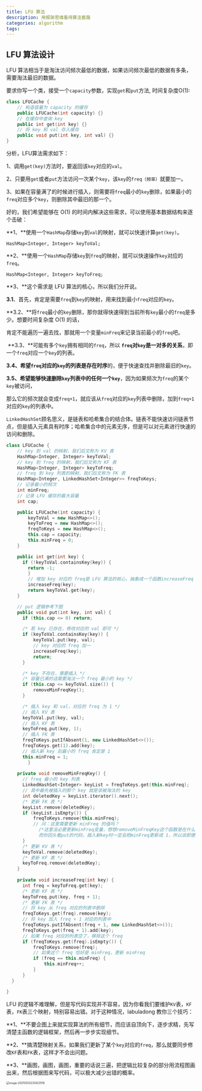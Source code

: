 ```yaml
---
title: LFU 算法
description: 用框架思维看待算法套路
categories: algorithm
tags:
---
```


## LFU 算法设计

LFU 算法相当于是淘汰访问频次最低的数据，如果访问频次最低的数据有多条，需要淘汰最旧的数据。

要求你写一个类，接受一个`capacity`参数，实现`get`和`put`方法, 时间复杂度O(1):

```c++
class LFUCache {
    // 构造容量为 capacity 的缓存
    public LFUCache(int capacity) {}
    // 在缓存中查询 key
    public int get(int key) {}
    // 将 key 和 val 存入缓存
    public void put(int key, int val) {}
}
```

分析，LFU算法需求如下：

1、调用`get(key)`方法时，要返回该`key`对应的`val`。

2、只要用`get`或者`put`方法访问一次某个`key`，该`key`的`freq（频率）`就要加一。

3、如果在容量满了的时候进行插入，则需要将`freq`最小的`key`删除，如果最小的`freq`对应多个`key`，则删除其中最旧的那一个。

好的，我们希望能够在 O(1) 的时间内解决这些需求，可以使用基本数据结构来逐个击破：

**1、**使用一个`HashMap`存储`key`到`val`的映射，就可以快速计算`get(key)`。

```
HashMap<Integer, Integer> keyToVal;
```

**2、**使用一个`HashMap`存储`key`到`freq`的映射，就可以快速操作`key`对应的`freq`。

```
HashMap<Integer, Integer> keyToFreq;
```

**3、**这个需求是 LFU 算法的核心，所以我们分开说。

​	**3.1**、首先，肯定是需要`freq`到`key`的映射，用来找到最小`freq`对应的`key`。

​	**3.2、**将`freq`最小的`key`删除，那你就得快速得到当前所有`key`最小的`freq`是多少。想要时间复杂度 O(1) 的话，

​			肯定不能遍历一遍去找，那就用一个变量`minFreq`来记录当前最小的`freq`吧。

​	**3.3、**可能有多个`key`拥有相同的`freq`，所以 **`freq`对`key`是一对多的关系**，即一个`freq`对应一个`key`的列表。

​	**3.4、**希望`freq`对应的`key`的列表是**存在时序**的，便于快速查找并删除最旧的`key`。

​	**3.5、**希望**能够快速删除`key`列表中的任何一个`key`**，因为如果频次为`freq`的某个`key`被访问，

​			 那么它的频次就会变成`freq+1`，就应该从`freq`对应的`key`列表中删除，加到`freq+1`对应的`key`的列表中。

`LinkedHashSet`顾名思义，是链表和哈希集合的结合体。链表不能快速访问链表节点，但是插入元素具有时序；哈希集合中的元素无序，但是可以对元素进行快速的访问和删除。

```cpp
class LFUCache {
    // key 到 val 的映射，我们后文称为 KV 表
    HashMap<Integer, Integer> keyToVal;
    // key 到 freq 的映射，我们后文称为 KF 表
    HashMap<Integer, Integer> keyToFreq;
    // freq 到 key 列表的映射，我们后文称为 FK 表
    HashMap<Integer, LinkedHashSet<Integer>> freqToKeys;
    // 记录最小的频次
    int minFreq;
    // 记录 LFU 缓存的最大容量
    int cap;

    public LFUCache(int capacity) {
        keyToVal = new HashMap<>();
        keyToFreq = new HashMap<>();
        freqToKeys = new HashMap<>();
        this.cap = capacity;
        this.minFreq = 0;
    }

    public int get(int key) {
      if (!keyToVal.containsKey(key)) {
        return -1;
    	}
    	// 增加 key 对应的 freq是 LFU 算法的核心，抽象成一个函数increaseFreq
    	increaseFreq(key);
    	return keyToVal.get(key);
    }

  	// put 逻辑参考下图
    public void put(int key, int val) {
      if (this.cap <= 0) return;

      /* 若 key 已存在，修改对应的 val 即可 */
      if (keyToVal.containsKey(key)) {
          keyToVal.put(key, val);
          // key 对应的 freq 加一
          increaseFreq(key);
          return;
      }

      /* key 不存在，需要插入 */
      /* 容量已满的话需要淘汰一个 freq 最小的 key */
      if (this.cap <= keyToVal.size()) {
          removeMinFreqKey();
      }

      /* 插入 key 和 val，对应的 freq 为 1 */
      // 插入 KV 表
      keyToVal.put(key, val);
      // 插入 KF 表
      keyToFreq.put(key, 1);
      // 插入 FK 表
      freqToKeys.putIfAbsent(1, new LinkedHashSet<>());
      freqToKeys.get(1).add(key);
      // 插入新 key 后最小的 freq 肯定是 1
      this.minFreq = 1;
		}
  
    private void removeMinFreqKey() {
      // freq 最小的 key 列表
      LinkedHashSet<Integer> keyList = freqToKeys.get(this.minFreq);
      // 其中最先被插入的那个 key 就是该被淘汰的 key
      int deletedKey = keyList.iterator().next();
      /* 更新 FK 表 */
      keyList.remove(deletedKey);
      if (keyList.isEmpty()) {
          freqToKeys.remove(this.minFreq);
          // 问：这里需要更新 minFreq 的值吗？
         	/*这里没必要更新minFreq变量，想想removeMinFreqKey这个函数是在什么时候调用？在put方法中插入新key时可能调用。
         	而你回头看put的代码，插入新key时一定会把minFreq更新成 1，所以说即便这里minFreq变了，我们也不需要管它。*/
      }
      /* 更新 KV 表 */
      keyToVal.remove(deletedKey);
      /* 更新 KF 表 */
      keyToFreq.remove(deletedKey);
  	}
  
    private void increaseFreq(int key) {
      int freq = keyToFreq.get(key);
      /* 更新 KF 表 */
      keyToFreq.put(key, freq + 1);
      /* 更新 FK 表 */
      // 将 key 从 freq 对应的列表中删除
      freqToKeys.get(freq).remove(key);
      // 将 key 加入 freq + 1 对应的列表中
      freqToKeys.putIfAbsent(freq + 1, new LinkedHashSet<>());
      freqToKeys.get(freq + 1).add(key);
      // 如果 freq 对应的列表空了，移除这个 freq
      if (freqToKeys.get(freq).isEmpty()) {
          freqToKeys.remove(freq);
          // 如果这个 freq 恰好是 minFreq，更新 minFreq
          if (freq == this.minFreq) {
              this.minFreq++;
          }
      }
  }

}
```

LFU 的逻辑不难理解，但是写代码实现并不容易，因为你看我们要维护`KV`表，`KF`表，`FK`表三个映射，特别容易出错。对于这种情况，labuladong 教你三个技巧：

**1、**不要企图上来就实现算法的所有细节，而应该自顶向下，逐步求精，先写清楚主函数的逻辑框架，然后再一步步实现细节。

**2、**搞清楚映射关系，如果我们更新了某个`key`对应的`freq`，那么就要同步修改`KF`表和`FK`表，这样才不会出问题。

**3、**画图，画图，画图，重要的话说三遍，把逻辑比较复杂的部分用流程图画出来，然后根据图来写代码，可以极大减少出错的概率。

<img src="/Users/markfqwu/Library/Application Support/typora-user-images/image-20210303233423518.png" alt="image-20210303233423518" style="zoom:50%;" />